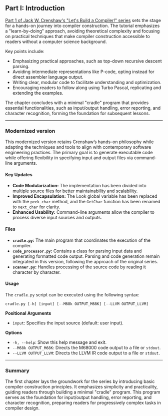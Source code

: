 ## Part I: Introduction

[Part 1 of Jack W. Crenshaw's "Let's Build a Compiler!" series](https://xmonader.github.io/letsbuildacompiler-pretty/tutor01_introduction.html) sets the stage for a hands-on journey into compiler construction. The tutorial emphasizes a "learn-by-doing" approach, avoiding theoretical complexity and focusing on practical techniques that make compiler construction accessible to readers without a computer science background.

Key points include:

* Emphasizing practical approaches, such as top-down recursive descent parsing.
* Avoiding intermediate representations like P-code, opting instead for direct assembler language output.
* Writing clear, modular code to facilitate understanding and optimization.
* Encouraging readers to follow along using Turbo Pascal, replicating and extending the examples.

The chapter concludes with a minimal "cradle" program that provides essential functionalities, such as input/output handling, error reporting, and character recognition, forming the foundation for subsequent lessons.

---

### Modernized version
This modernized version retains Crenshaw’s hands-on philosophy while adapting the techniques and tools to align with contemporary software engineering practices. The primary goal is to generate executable code while offering flexibility in specifying input and output files via command-line arguments.

#### Key Updates
* **Code Modularization:** The implementation has been divided into multiple source files for better maintainability and scalability.
* **Improved Encapsulation:** The Look global variable has been replaced with the `peek_char` method, and the `GetChar` function has been renamed to `next_char` for clarity.
* **Enhanced Usability:** Command-line arguments allow the compiler to process diverse input sources and outputs.

#### Files
*   **`cradle.py`:** The main program that coordinates the execution of the compiler.
*   **`code_processor.py`:** Contains a class for parsing input data and generating formatted code output. Parsing and code generation remain integrated in this version, following the approach of the original series.
*   **`scanner.py`:** Handles processing of the source code by reading it character by character.

#### Usage
The `cradle.py` script can be executed using the following syntax:

`cradle.py [-h] [input] [--M68k OUTPUT_M68K] [--LLVM OUTPUT_LLVM]`

**Positional Arguments**
*   `input`: Specifies the input source (default: user input).

**Options**
*   `-h, --help`: Show this help message and exit.
*   `--M68k OUTPUT_M68K`: Directs the M68000 code output to a file or `stdout`.
*   `--LLVM OUTPUT_LLVM`: Directs the LLVM IR code output to a file or `stdout`.

---

### Summary

The first chapter lays the groundwork for the series by introducing basic compiler construction principles. It emphasizes simplicity and practicality, guiding readers through building a minimal "cradle" program. This program serves as the foundation for input/output handling, error reporting, and character recognition, preparing readers for progressively complex tasks in compiler design.
